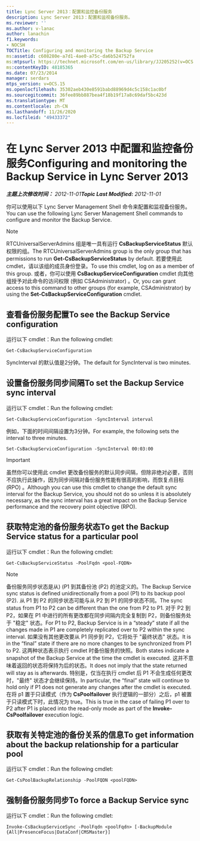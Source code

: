 ```yaml
---
title: Lync Server 2013：配置和监控备份服务
description: Lync Server 2013：配置和监视备份服务。
ms.reviewer: ''
ms.author: v-lanac
author: lanachin
f1.keywords:
- NOCSH
TOCTitle: Configuring and monitoring the Backup Service
ms:assetid: c608280e-a7d1-4ae0-a75c-da6b524752fa
ms:mtpsurl: https://technet.microsoft.com/en-us/library/JJ205252(v=OCS.15)
ms:contentKeyID: 48185365
ms.date: 07/23/2014
manager: serdars
mtps_version: v=OCS.15
ms.openlocfilehash: 35302aeb430e8591babd88969d4c5c158c1ac0bf
ms.sourcegitcommit: 36fee89bb887bea4f18b19f17a8c69daf5bc423d
ms.translationtype: MT
ms.contentlocale: zh-CN
ms.lasthandoff: 11/26/2020
ms.locfileid: "49433372"
---
```

# <a name="configuring-and-monitoring-the-backup-service-in-lync-server-2013"></a><span data-ttu-id="0f980-103">在 Lync Server 2013 中配置和监控备份服务</span><span class="sxs-lookup"><span data-stu-id="0f980-103">Configuring and monitoring the Backup Service in Lync Server 2013</span></span>

<div data-xmlns="http://www.w3.org/1999/xhtml">

<div class="topic" data-xmlns="http://www.w3.org/1999/xhtml" data-msxsl="urn:schemas-microsoft-com:xslt" data-cs="https://msdn.microsoft.com/">

<div data-asp="https://msdn2.microsoft.com/asp">



</div>

<div id="mainSection">

<div id="mainBody"><span data-ttu-id="0f980-104">

<span> </span></span><span class="sxs-lookup"><span data-stu-id="0f980-104">

<span> </span></span></span>

<span data-ttu-id="0f980-105">_**主题上次修改时间：** 2012-11-01_</span><span class="sxs-lookup"><span data-stu-id="0f980-105">_**Topic Last Modified:** 2012-11-01_</span></span>

<span data-ttu-id="0f980-106">你可以使用以下 Lync Server Management Shell 命令来配置和监视备份服务。</span><span class="sxs-lookup"><span data-stu-id="0f980-106">You can use the following Lync Server Management Shell commands to configure and monitor the Backup Service.</span></span>

<div>


> [!NOTE]  
> <span data-ttu-id="0f980-107">RTCUniversalServerAdmins 组是唯一具有运行 <STRONG>CsBackupServiceStatus</STRONG> 默认权限的组。</span><span class="sxs-lookup"><span data-stu-id="0f980-107">The RTCUniversalServerAdmins group is the only group that has permissions to run <STRONG>Get-CsBackupServiceStatus</STRONG> by default.</span></span> <span data-ttu-id="0f980-108">若要使用此 cmdlet，请以该组的成员身份登录。</span><span class="sxs-lookup"><span data-stu-id="0f980-108">To use this cmdlet, log on as a member of this group.</span></span> <span data-ttu-id="0f980-109">或者，你可以使用 <STRONG>CsBackupServiceConfiguration</STRONG> cmdlet 向其他组授予对此命令的访问权限 (例如 CSAdministrator) 。</span><span class="sxs-lookup"><span data-stu-id="0f980-109">Or, you can grant access to this command to other groups (for example, CSAdministrator) by using the <STRONG>Set-CsBackupServiceConfiguration</STRONG> cmdlet.</span></span>



</div>

<div>

## <a name="to-see-the-backup-service-configuration"></a><span data-ttu-id="0f980-110">查看备份服务配置</span><span class="sxs-lookup"><span data-stu-id="0f980-110">To see the Backup Service configuration</span></span>

<span data-ttu-id="0f980-111">运行以下 cmdlet：</span><span class="sxs-lookup"><span data-stu-id="0f980-111">Run the following cmdlet:</span></span>

    Get-CsBackupServiceConfiguration

<span data-ttu-id="0f980-112">SyncInterval 的默认值是2分钟。</span><span class="sxs-lookup"><span data-stu-id="0f980-112">The default for SyncInterval is two minutes.</span></span>

</div>

<div>

## <a name="to-set-the-backup-service-sync-interval"></a><span data-ttu-id="0f980-113">设置备份服务同步间隔</span><span class="sxs-lookup"><span data-stu-id="0f980-113">To set the Backup Service sync interval</span></span>

<span data-ttu-id="0f980-114">运行以下 cmdlet：</span><span class="sxs-lookup"><span data-stu-id="0f980-114">Run the following cmdlet:</span></span>

    Set-CsBackupServiceConfiguration -SyncInterval interval

<span data-ttu-id="0f980-115">例如，下面的时间间隔设置为3分钟。</span><span class="sxs-lookup"><span data-stu-id="0f980-115">For example, the following sets the interval to three minutes.</span></span>

    Set-CsBackupServiceConfiguration -SyncInterval 00:03:00

<div>


> [!IMPORTANT]  
> <span data-ttu-id="0f980-116">虽然你可以使用此 cmdlet 更改备份服务的默认同步间隔，但除非绝对必要，否则不应执行此操作，因为同步间隔对备份服务性能有很高的影响，而恢复点目标 (RPO) 。</span><span class="sxs-lookup"><span data-stu-id="0f980-116">Although you can use this cmdlet to change the default sync interval for the Backup Service, you should not do so unless it is absolutely necessary, as the sync interval has a great impact on the Backup Service performance and the recovery point objective (RPO).</span></span>



</div>

</div>

<div>

## <a name="to-get-the-backup-service-status-for-a-particular-pool"></a><span data-ttu-id="0f980-117">获取特定池的备份服务状态</span><span class="sxs-lookup"><span data-stu-id="0f980-117">To get the Backup Service status for a particular pool</span></span>

<span data-ttu-id="0f980-118">运行以下 cmdlet：</span><span class="sxs-lookup"><span data-stu-id="0f980-118">Run the following cmdlet:</span></span>

    Get-CsBackupServiceStatus -PoolFqdn <pool-FQDN>

<div>


> [!NOTE]  
> <span data-ttu-id="0f980-119">备份服务同步状态是从)  (P1 到其备份池 (P2) 的池定义的。</span><span class="sxs-lookup"><span data-stu-id="0f980-119">The Backup Service sync status is defined unidirectionally from a pool (P1) to its backup pool (P2).</span></span> <span data-ttu-id="0f980-120">从 P1 到 P2 的同步状态可能与从 P2 到 P1 的同步状态不同。</span><span class="sxs-lookup"><span data-stu-id="0f980-120">The sync status from P1 to P2 can be different than the one from P2 to P1.</span></span> <span data-ttu-id="0f980-121">对于 P2 到 P2，如果在 P1 中进行的所有更改都在同步间隔内完全复制到 P2，则备份服务处于 "稳定" 状态。</span><span class="sxs-lookup"><span data-stu-id="0f980-121">For P1 to P2, Backup Service is in a “steady” state if all the changes made in P1 are completely replicated over to P2 within the sync interval.</span></span> <span data-ttu-id="0f980-122">如果没有其他更改要从 P1 同步到 P2，它将处于 "最终状态" 状态。</span><span class="sxs-lookup"><span data-stu-id="0f980-122">It is in the “final” state if there are no more changes to be synchronized from P1 to P2.</span></span> <span data-ttu-id="0f980-123">这两种状态表示执行 cmdlet 时备份服务的快照。</span><span class="sxs-lookup"><span data-stu-id="0f980-123">Both states indicate a snapshot of the Backup Service at the time the cmdlet is executed.</span></span> <span data-ttu-id="0f980-124">这并不意味着返回的状态将保持为后的状态。</span><span class="sxs-lookup"><span data-stu-id="0f980-124">It does not imply that the state returned will stay as is afterwards.</span></span> <span data-ttu-id="0f980-125">特别是，仅当在执行 cmdlet 后 P1 不会生成任何更改时，"最终" 状态才会继续保持。</span><span class="sxs-lookup"><span data-stu-id="0f980-125">In particular, the “final” state will continue to hold only if P1 does not generate any changes after the cmdlet is executed.</span></span> <span data-ttu-id="0f980-126">在将 p1 置于只读模式（作为 <STRONG>CsPoolfailover</STRONG> 执行逻辑的一部分）之后，p1 被置于只读模式下时，此情况为 true。</span><span class="sxs-lookup"><span data-stu-id="0f980-126">This is true in the case of failing P1 over to P2 after P1 is placed into the read-only mode as part of the <STRONG>Invoke-CsPoolfailover</STRONG> execution logic.</span></span>



</div>

</div>

<div>

## <a name="to-get-information-about-the-backup-relationship-for-a-particular-pool"></a><span data-ttu-id="0f980-127">获取有关特定池的备份关系的信息</span><span class="sxs-lookup"><span data-stu-id="0f980-127">To get information about the backup relationship for a particular pool</span></span>

<span data-ttu-id="0f980-128">运行以下 cmdlet：</span><span class="sxs-lookup"><span data-stu-id="0f980-128">Run the following cmdlet:</span></span>

    Get-CsPoolBackupRelationship -PoolFQDN <poolFQDN>

</div>

<div>

## <a name="to-force-a-backup-service-sync"></a><span data-ttu-id="0f980-129">强制备份服务同步</span><span class="sxs-lookup"><span data-stu-id="0f980-129">To force a Backup Service sync</span></span>

<span data-ttu-id="0f980-130">运行以下 cmdlet：</span><span class="sxs-lookup"><span data-stu-id="0f980-130">Run the following cmdlet:</span></span>

    Invoke-CsBackupServiceSync -PoolFqdn <poolFqdn> [-BackupModule  {All|PresenceFocus|DataConf|CMSMaster}]

<span data-ttu-id="0f980-131"></div>

</div>

<span> </span>

</div>

</div>

</span><span class="sxs-lookup"><span data-stu-id="0f980-131"></div>

</div>

<span> </span>

</div>

</div>

</span></span></div>

